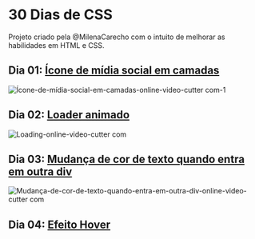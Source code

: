 # 30 Dias de CSS
Projeto criado pela @MilenaCarecho com o intuito de melhorar as habilidades em HTML e CSS.

## Dia 01: [Ícone de mídia social em camadas](https://github.com/leticiacpsouza/30DiasdeCSS/tree/master/Dia%201)
![Ícone-de-mídia-social-em-camadas-_online-video-cutter com_-_1_](https://user-images.githubusercontent.com/65188295/90153409-53748c00-dd5f-11ea-9319-1458315b7e8d.gif)

## Dia 02: [Loader animado](https://github.com/leticiacpsouza/30DiasdeCSS/tree/master/Dia%202)
![Loading-_online-video-cutter com_](https://user-images.githubusercontent.com/65188295/90156708-275b0a00-dd63-11ea-8ba7-4b217d38b5c0.gif)

## Dia 03: [Mudança de cor de texto quando entra em outra div]()
![Mudança-de-cor-de-texto-quando-entra-em-outra-div-_online-video-cutter com_](https://user-images.githubusercontent.com/65188295/90423616-2bed2e80-e093-11ea-9c9b-443296813b2b.gif)

## Dia 04: [Efeito Hover](https://github.com/leticiacpsouza/30DiasdeCSS/tree/master/Dia%204)
